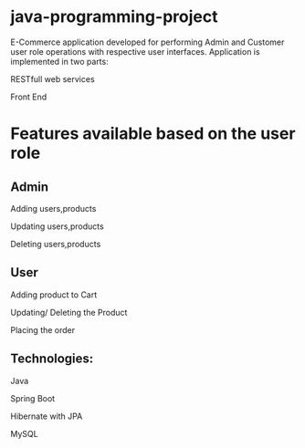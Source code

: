 # java-programming-project
E-Commerce application developed for performing Admin and Customer user role operations with respective user interfaces. Application is implemented in two parts:

RESTfull web services

Front End
# Features available based on the user role
## Admin
Adding users,products

Updating users,products

Deleting users,products

## User
Adding product to Cart

Updating/ Deleting the Product

Placing the order

## Technologies:
Java 

Spring Boot

Hibernate with JPA

MySQL
